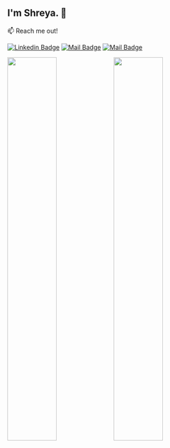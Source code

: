 ## I'm Shreya. 👋

:mailbox: Reach me out!

[![Linkedin Badge](https://img.shields.io/badge/-Maksym_Rudnyi-0e76a8?style=flat&labelColor=0e76a8&logo=linkedin&logoColor=white)](https://www.linkedin.com/in/shreya-nayak-b-622a4b261/) 
[![Mail Badge](https://img.shields.io/badge/-@Maksym_Rudnyi-e84393?style=flat&labelColor=e84393&logo=instagram&logoColor=white)](https://www.instagram.com/shreya.nayak_026/) 
[![Mail Badge](https://img.shields.io/badge/-Maksym_Rudnyi-c0392b?style=flat&labelColor=c0392b&logo=gmail&logoColor=white)](mailto:shreyanayakb26@gmail.com)


<img src="https://github-readme-stats.vercel.app/api?username=shr968&show_icons=true" align="left" width="47%">

<img src="https://github-readme-stats.vercel.app/api/top-langs/?username=shr968&layout=compact" align="left" width="47%">

